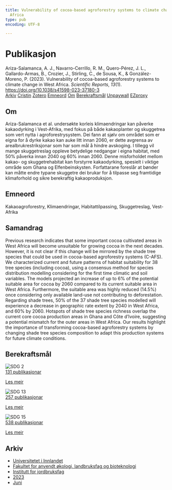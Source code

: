 ```yaml
---
title: Vulnerability of cocoa-based agroforestry systems to climate change in West
  Africa
type: pub
encoding: UTF-8

---
```

<h1>Publikasjon</h1>
<article id="csl-bib-container-WKV3U4GD" class="csl-bib-container">
  <div class="csl-bib-body"> <div class="csl-entry">Ariza-Salamanca, A. J., Navarro-Cerrillo, R. M., Quero-Pérez, J. L., Gallardo-Armas, B., Crozier, J., Stirling, C., de Sousa, K., &#38; González-Moreno, P. (2023). Vulnerability of cocoa-based agroforestry systems to climate change in West Africa. <i>Scientific Reports</i>, <i>13</i>(1). <a href="https://doi.org/10.1038/s41598-023-37180-3">https://doi.org/10.1038/s41598-023-37180-3</a></div> </div>
  <div class="csl-bib-buttons">
    <a href="#taxonomy-article-WKV3U4GD" alt="archive" class="csl-bib-button">Arkiv</a>
    <a href="https://app.cristin.no/results/show.jsf?id=2156663" alt="Cristin" class="csl-bib-button">Cristin</a>
    <a href="http://zotero.org/groups/5881554/items/WKV3U4GD" alt="Zotero" class="csl-bib-button">Zotero</a>
    <a href="#keywords-article-WKV3U4GD" alt="keywords" class="csl-bib-button">Emneord</a>
    <a href="#about-article-WKV3U4GD" alt="about_pub" class="csl-bib-button">Om</a>
    <a href="#sdg-article-WKV3U4GD" alt="sdg" class="csl-bib-button">Berekraftsmål</a>
    <a href="https://www.nature.com/articles/s41598-023-37180-3.pdf" alt="Unpaywall" class="csl-bib-button">Unpaywall</a>
    <a href="https://www.nature.com/articles/s41598-023-37180-3.pdf" alt="EZproxy" class="csl-bib-button">EZproxy</a>
  </div>
  <div id="csl-bib-meta-container-WKV3U4GD"></div>
</article>
<div id="csl-bib-meta-WKV3U4GD" class="csl-bib-meta">
  <article id="about-article-WKV3U4GD" class="about_pub-article">
    <h1>Om</h1>
    Ariza-Salamanca et al. undersøkte korleis klimaendringar kan påverke kakaodyrking i Vest-Afrika, med fokus på både kakaoplanter og skuggetrea som vert nytta i agroforestrysystem. Dei fann at sjølv om området som er eigna for å dyrke kakao kan auke litt innan 2060, er dette avgrensa av arealbrukrestriksjonar som har som mål å hindre avskoging. I tillegg vil mange skuggetreslag oppleve betydelige nedgangar i eigna habitat, med 50% påverka innan 2040 og 60% innan 2060. Denne misforholdet mellom kakao- og skuggetrehabitat kan forstyrre kakaodyrking, spesielt i viktige område som Ghana og Elfenbeinskysten. Forfattarane foreslår at bønder kan måtte endre typane skuggetre dei brukar for å tilpasse seg framtidige klimaforhold og sikre berekraftig kakaoproduksjon.
  </article>
  <article id="keywords-article-WKV3U4GD" class="keywords-article">
    <h1>Emneord</h1>
    Kakaoagroforestry, Klimaendringar, Habitattilpassing, Skuggetreslag, Vest-Afrika
  </article>
  <article id="abstract-article-WKV3U4GD" class="abstract-article">
    <h1>Samandrag</h1>
    Previous research indicates that some important cocoa cultivated areas in West Africa will become unsuitable for growing cocoa in the next decades. However, it is not clear if this change will be mirrored by the shade tree species that could be used in cocoa-based agroforestry systems (C-AFS). We characterized current and future patterns of habitat suitability for 38 tree species (including cocoa), using a consensus method for species distribution modelling considering for the first time climatic and soil variables. The models projected an increase of up to 6% of the potential suitable area for cocoa by 2060 compared to its current suitable area in West Africa. Furthermore, the suitable area was highly reduced (14.5%) once considering only available land-use not contributing to deforestation. Regarding shade trees, 50% of the 37 shade tree species modelled will experience a decrease in geographic rate extent by 2040 in West Africa, and 60% by 2060. Hotspots of shade tree species richness overlap the current core cocoa production areas in Ghana and Côte d’Ivoire, suggesting a potential mismatch for the outer areas in West Africa. Our results highlight the importance of transforming cocoa-based agroforestry systems by changing shade tree species composition to adapt this production systems for future climate conditions.
  </article>
  <article id="sdg-article-WKV3U4GD" class="sdg-article">
    <h1>Berekraftsmål</h1>
    <div class="sdg-container"><div id="sdg2" class="sdg">
        <img src="{{< params subfolder >}}images/sdg/sdg02_nn.png" class="image" alt="SDG 2">
        <div class="sdg-overlay">
          <a href="/nn/archive/?key=?sdg=2#archive" class="sdg-publication-count"><span>131</span> publikasjonar</a>
          <p><a href="https://fn.no/om-fn/fns-baerekraftsmaal/utrydde-sult?lang=nno-NO" class="sdg-read-more">Les meir</a></p>
        </div>
      </div> <div id="sdg13" class="sdg">
        <img src="{{< params subfolder >}}images/sdg/sdg13_nn.png" class="image" alt="SDG 13">
        <div class="sdg-overlay">
          <a href="/nn/archive/?key=?sdg=13#archive" class="sdg-publication-count"><span>257</span> publikasjonar</a>
          <p><a href="https://fn.no/om-fn/fns-baerekraftsmaal/stoppe-klimaendringene?lang=nno-NO" class="sdg-read-more">Les meir</a></p>
        </div>
      </div> <div id="sdg15" class="sdg">
        <img src="{{< params subfolder >}}images/sdg/sdg15_nn.png" class="image" alt="SDG 15">
        <div class="sdg-overlay">
          <a href="/nn/archive/?key=?sdg=15#archive" class="sdg-publication-count"><span>538</span> publikasjonar</a>
          <p><a href="https://fn.no/om-fn/fns-baerekraftsmaal/livet-paa-land?lang=nno-NO" class="sdg-read-more">Les meir</a></p>
        </div>
      </div></div>
  </article>
  <article id="taxonomy-article-WKV3U4GD" class="taxonomy-article">
    <h1>Arkiv</h1>
    <ul>
      <li>
        <a href="/nn/archive/?key=3DCRN523">Universitetet i Innlandet</a>
      </li>
      <li>
        <a href="/nn/archive/?key=T77LXH6D">Fakultet for anvendt økologi, landbruksfag og bioteknologi</a>
      </li>
      <li>
        <a href="/nn/archive/?key=SSN4QLEC">Institutt for jordbruksfag</a>
      </li>
      <li>
        <a href="/nn/archive/?key=DRHXCX63">2023</a>
      </li>
      <li>
        <a href="/nn/archive/?key=755T97B5">Juni</a>
      </li>
    </ul>
  </article>
</div>
